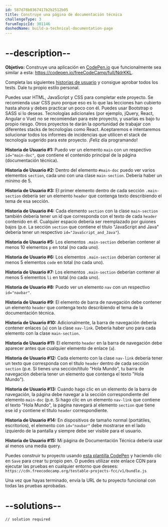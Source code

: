 ```yaml
---
id: 587d78b0367417b2b2512b05
title: Construye una página de documentación técnica
challengeType: 3
forumTopicId: 301146
dashedName: build-a-technical-documentation-page
---
```


# --description--

**Objetivo:** Construye una aplicación en [CodePen.io](https://codepen.io) que funcionalmente sea similar a esta: <https://codepen.io/freeCodeCamp/full/NdrKKL>.

Completa las siguientes [historias de usuario](https://es.wikipedia.org/wiki/Historias_de_usuario) y consigue aprobar todos los tests. Dale tu propio estilo personal.

Puedes usar HTML, JavaScript y CSS para completar este proyecto. Se recomienda usar CSS puro porque eso es lo que las lecciones han cubierto hasta ahora y debes practicar un poco con él. Puedes usar Bootstrap o SASS si lo deseas. Tecnologías adicionales (por ejemplo, jQuery, React, Angular o Vue) no se recomiendan para este proyecto, y usarlas es bajo tu propio riesgo. Otros proyectos te darán la oportunidad de trabajar con diferentes stacks de tecnologías como React. Aceptaremos e intentaremos solucionar todos los informes de incidencias que utilicen el stack de tecnología sugerido para este proyecto. ¡Feliz día programando!

**Historia de Usuario #1:** Puedo ver un elemento `main` con un respectivo `id="main-doc"`, que contiene el contenido principal de la página (documentación técnica).

**Historia de Usuario #2:** Dentro del elemento `#main-doc` puedo ver varios elementos `section`, cada uno con una clase `main-section`. Debería haber un mínimo de 5.

**Historia de Usuario #3:** El primer elemento dentro de cada sección `.main-section` debería ser un elemento `header` que contenga texto describiendo el tema de esa sección.

**Historia de Usuario #4:** Cada elemento `section` con la clase `main-section` también debería tener un id que corresponda con el texto de cada `header` contenido en él. Cualquier espacio debería ser reemplazado por guiones bajos (p.e. La sección `section` que contiene el título "JavaScript and Java" debería tener un respectivo `id="JavaScript_and_Java"`).

**Historia de Usuario #5:** Los elementos `.main-section` deberían contener al menos 10 elementos `p` en total (no cada uno).

**Historia de Usuario #6:** Los elementos `.main-section` deberían contener al menos 5 elementos `code` en total (no cada uno).

**Historia de Usuario #7:** Los elementos `.main-section` deberían contener al menos 5 elementos `li` en total (no cada uno).

**Historia de Usuario #8:** Puedo ver un elemento `nav` con un respectivo `id="navbar"`.

**Historia de Usuario #9:** El elemento de barra de navegación debe contener un elemento `header` que contenga texto describiendo el tema de la documentación técnica.

**Historia de Usuario #10:** Adicionalmente, la barra de navegación debería contener enlaces (`a`) con la clase `nav-link`. Debería haber uno para cada elemento con la clase `main-section`.

**Historia de Usuario #11:** El elemento `header` en la barra de navegación debe aparecer antes que cualquier elemento de enlace (`a`).

**Historia de Usuario #12:** Cada elemento con la clase `nav-link` debería tener un texto que corresponda con el título `header` dentro de cada sección `section` (p.e. Si tienes una sección/título "Hola Mundo", tu barra de navegación debería tener un elemento que contenga el texto "Hola Mundo").

**Historia de Usuario #13:** Cuando hago clic en un elemento de la barra de navegación, la página debe navegar a la sección correspondiente del elemento `main-doc` (p.e. Si hago clic en un elemento `nav-link` que contiene el texto "Hola Mundo", la página navegará al elemento `section` que tiene ese id y contiene el título `header` correspondiente.

**Historia de Usuario #14:** En dispositivos de tamaño normal (portátiles, escritorios), el elemento con `id="navbar"` debe mostrarse en el lado izquierdo de la pantalla y siempre debe ser visible para el usuario.

**Historia de Usuario #15:** Mi página de Documentación Técnica debería usar al menos una media query.

Puedes construir tu proyecto usando <a href='https://codepen.io/pen?template=MJjpwO' target='_blank' rel='nofollow'>esta plantilla CodePen</a> y haciendo clic en `Save` para crear tu propio pen. O puedes utilizar este enlace CDN para ejecutar las pruebas en cualquier entorno que desees: `https://cdn.freecodecamp.org/testable-projects-fcc/v1/bundle.js`

Una vez que hayas terminado, envía la URL de tu proyecto funcional con todas las pruebas aprobadas.

# --solutions--

```html
// solution required
```
